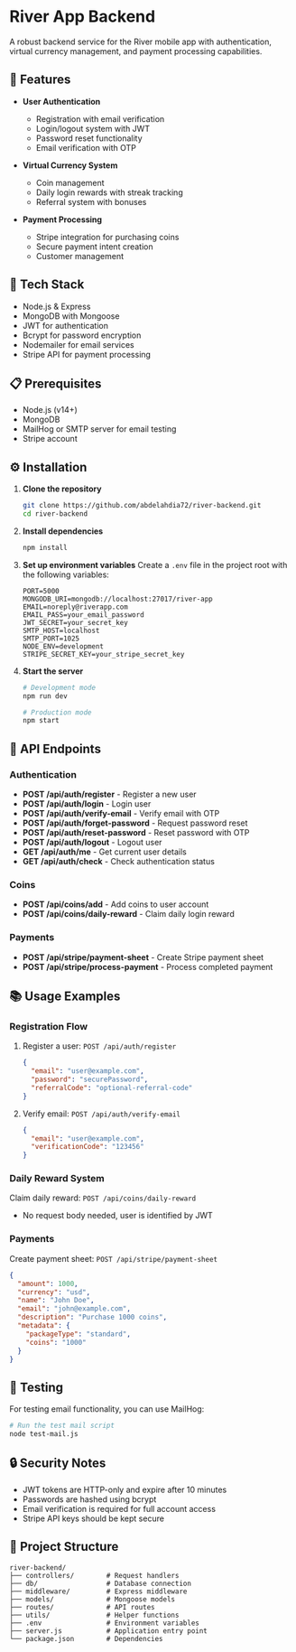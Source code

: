# River App Backend

A robust backend service for the River mobile app with authentication, virtual currency management, and payment processing capabilities.

## 🌟 Features

- **User Authentication**
  - Registration with email verification
  - Login/logout system with JWT
  - Password reset functionality
  - Email verification with OTP

- **Virtual Currency System**
  - Coin management
  - Daily login rewards with streak tracking
  - Referral system with bonuses

- **Payment Processing**
  - Stripe integration for purchasing coins
  - Secure payment intent creation
  - Customer management

## 🚀 Tech Stack

- Node.js & Express
- MongoDB with Mongoose
- JWT for authentication
- Bcrypt for password encryption
- Nodemailer for email services
- Stripe API for payment processing

## 📋 Prerequisites

- Node.js (v14+)
- MongoDB
- MailHog or SMTP server for email testing
- Stripe account

## ⚙️ Installation

1. **Clone the repository**
   ```bash
   git clone https://github.com/abdelahdia72/river-backend.git
   cd river-backend
   ```

2. **Install dependencies**
   ```bash
   npm install
   ```

3. **Set up environment variables**
   Create a `.env` file in the project root with the following variables:
   ```
   PORT=5000
   MONGODB_URI=mongodb://localhost:27017/river-app
   EMAIL=noreply@riverapp.com
   EMAIL_PASS=your_email_password
   JWT_SECRET=your_secret_key
   SMTP_HOST=localhost
   SMTP_PORT=1025
   NODE_ENV=development
   STRIPE_SECRET_KEY=your_stripe_secret_key
   ```

4. **Start the server**
   ```bash
   # Development mode
   npm run dev

   # Production mode
   npm start
   ```

## 🔌 API Endpoints

### Authentication

- **POST /api/auth/register** - Register a new user
- **POST /api/auth/login** - Login user
- **POST /api/auth/verify-email** - Verify email with OTP
- **POST /api/auth/forget-password** - Request password reset
- **POST /api/auth/reset-password** - Reset password with OTP
- **POST /api/auth/logout** - Logout user
- **GET /api/auth/me** - Get current user details
- **GET /api/auth/check** - Check authentication status

### Coins

- **POST /api/coins/add** - Add coins to user account
- **POST /api/coins/daily-reward** - Claim daily login reward

### Payments

- **POST /api/stripe/payment-sheet** - Create Stripe payment sheet
- **POST /api/stripe/process-payment** - Process completed payment

## 📚 Usage Examples

### Registration Flow

1. Register a user: `POST /api/auth/register`
   ```json
   {
     "email": "user@example.com",
     "password": "securePassword",
     "referralCode": "optional-referral-code"
   }
   ```

2. Verify email: `POST /api/auth/verify-email`
   ```json
   {
     "email": "user@example.com",
     "verificationCode": "123456"
   }
   ```

### Daily Reward System

Claim daily reward: `POST /api/coins/daily-reward`
- No request body needed, user is identified by JWT

### Payments

Create payment sheet: `POST /api/stripe/payment-sheet`
```json
{
  "amount": 1000,
  "currency": "usd",
  "name": "John Doe",
  "email": "john@example.com",
  "description": "Purchase 1000 coins",
  "metadata": {
    "packageType": "standard",
    "coins": "1000"
  }
}
```

## 🧪 Testing

For testing email functionality, you can use MailHog:

```bash
# Run the test mail script
node test-mail.js
```

## 🔒 Security Notes

- JWT tokens are HTTP-only and expire after 10 minutes
- Passwords are hashed using bcrypt
- Email verification is required for full account access
- Stripe API keys should be kept secure

## 📁 Project Structure

```
river-backend/
├── controllers/        # Request handlers
├── db/                 # Database connection
├── middleware/         # Express middleware
├── models/             # Mongoose models
├── routes/             # API routes
├── utils/              # Helper functions
├── .env                # Environment variables
├── server.js           # Application entry point
└── package.json        # Dependencies
```

